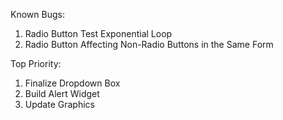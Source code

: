 Known Bugs:
1. Radio Button Test Exponential Loop
2. Radio Button Affecting Non-Radio Buttons in the Same Form

Top Priority:
1. Finalize Dropdown Box
2. Build Alert Widget
3. Update Graphics
